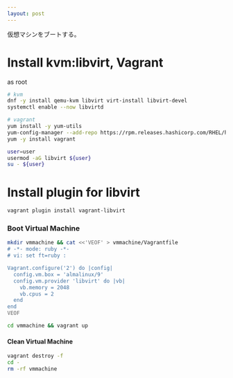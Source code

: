 ```yaml
---
layout: post
---
```


仮想マシンをブートする。

# Install kvm:libvirt, Vagrant

as root

```sh
# kvm
dnf -y install qemu-kvm libvirt virt-install libvirt-devel
systemctl enable --now libvirtd

# vagrant
yum install -y yum-utils
yum-config-manager --add-repo https://rpm.releases.hashicorp.com/RHEL/hashicorp.repo
yum -y install vagrant

user=user
usermod -aG libvirt ${user}
su - ${user}
```

# Install plugin for libvirt

```sh
vagrant plugin install vagrant-libvirt
```

### Boot Virtual Machine

```sh
mkdir vmmachine && cat <<'VEOF' > vmmachine/Vagrantfile
# -*- mode: ruby -*-
# vi: set ft=ruby :

Vagrant.configure('2') do |config|
  config.vm.box = 'almalinux/9'
  config.vm.provider 'libvirt' do |vb|
    vb.memory = 2048
    vb.cpus = 2
  end
end
VEOF

cd vmmachine && vagrant up
```

#### Clean Virtual Machine

```sh
vagrant destroy -f
cd -
rm -rf vmmachine
```
